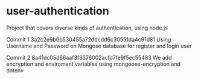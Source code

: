 # user-authentication
Project that covers diverse kinds of authentication, using node.js

Commit 1 3a2c2e9b0b530455a72ddcdd6c30551da4c91d81
Using Username and Password on Mongose database for register and login user

Commit 2 8a41dc05d66aaf3f3376002acfd7fe9f5ec55483
We add encryption and enviroment variables using mongoose-encryption and dotenv